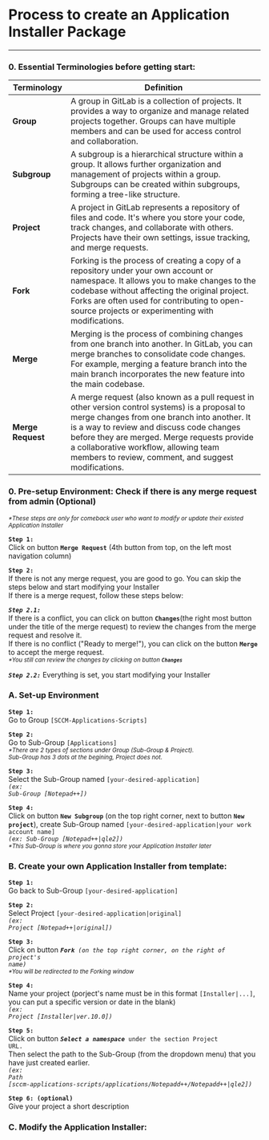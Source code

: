 # Process to create an Application Installer Package

---

### 0. Essential Terminologies before getting start:

| Terminology | Definition |
| --- | --- |
| **Group** |  A group in GitLab is a collection of projects. It provides a way to organize and manage related projects together. Groups can have multiple members and can be used for access control and collaboration. |
| **Subgroup** |  A subgroup is a hierarchical structure within a group. It allows further organization and management of projects within a group. Subgroups can be created within subgroups, forming a tree-like structure. |
| **Project** | A project in GitLab represents a repository of files and code. It's where you store your code, track changes, and collaborate with others. Projects have their own settings, issue tracking, and merge requests. |
| **Fork** | Forking is the process of creating a copy of a repository under your own account or namespace. It allows you to make changes to the codebase without affecting the original project. Forks are often used for contributing to open-source projects or experimenting with modifications. |
| **Merge** | Merging is the process of combining changes from one branch into another. In GitLab, you can merge branches to consolidate code changes. For example, merging a feature branch into the main branch incorporates the new feature into the main codebase. |
| **Merge Request** |  A merge request (also known as a pull request in other version control systems) is a proposal to merge changes from one branch into another. It is a way to review and discuss code changes before they are merged. Merge requests provide a collaborative workflow, allowing team members to review, comment, and suggest modifications. |


### 0. Pre-setup Environment: Check if there is any merge request from admin (Optional)
<sub><i>*These steps are only for comeback user who want to modify or update their existed Application Installer</i></sub>

**`Step 1:`**
<br/>
Click on button <code><b>Merge Request</b></code> (4th button from top, on the left most navigation column)

**`Step 2:`**
<br/>
If there is not any merge request, you are good to go. You can skip the steps below and start modifying your Installer
<br/>
If there is a merge request, follow these steps below:
<br/>

***`Step 2.1:`***
<br/>
If there is a conflict, you can click on button <code><b>Changes</b></code>(the right most button under the title of the merge request) to review the changes from the merge request and resolve it. 
<br/>
If there is no conflict ("Ready to merge!"), you can click on the button <code><b>Merge</b></code> to accept the merge request.
<br/> 
<sub><i>*You still can review the changes by clicking on button <code><b>Changes</b></code></i></sub>

***`Step 2.2:`***
Everything is set, you start modifying your Installer

### A. Set-up Environment

**`Step 1:`**
<br/>
Go to Group <code>[SCCM-Applications-Scripts]</code>

**`Step 2:`**
<br/>
Go to Sub-Group <code>[Applications]</code>
<br/>
<sub><i>*There are 2 types of sections under Group (Sub-Group & Project).
<br>Sub-Group has 3 dots at the begining, Project does not.</i></sub>

**`Step 3:`**
<br/>
Select the Sub-Group named <code>[your-desired-application]</code>
<br/>
<code><i>(ex: Sub-Group [Notepad++])</i></code>

**`Step 4:`**
<br/>
Click on button <code><b>New Subgroup</b></code> (on the top right corner, next to button <code><b>New project</b></code>), create Sub-Group named <code>[your-desired-application|your work account name]</code>
<br/>
<code><i>(ex: Sub-Group [Notepad++|qle2])</i></code>
<br/>
<sub><i>*This Sub-Group is where you gonna store your Application Installer later</i></sub>

### B. Create your own Application Installer from template:

**`Step 1:`**
<br/>
Go back to Sub-Group <code>[your-desired-application]</code>

**`Step 2:`**
<br/>
Select Project <code>[your-desired-application|original]</code>
<br/>
<code><i>(ex: Project [Notepad++|original])</i></code>

**`Step 3:`**
<br/>
Click on button <code><i><b>Fork</b> (on the top right corner, on the right of project's name)</i></code>
<br/>
<sub><i>*You will be redirected to the Forking window</i></sub>

**`Step 4:`**
<br/>
Name your project (porject's name must be in this format <code>[Installer|...]</code>, you can put a specific version or date in the blank)
<br/>
<code><i>(ex: Project [Installer|ver.10.0])</i></code>

**`Step 5:`**
<br/>
Click on button <code><i><b>Select a namespace</b></i> under the section Project URL.</code>
<br/>
Then select the path to the Sub-Group (from the dropdown menu) that you have just created earlier. 
<br/>
<code><i>(ex: Path [sccm-applications-scripts/applications/Notepadd++/Notepadd++|qle2])</i></code>

**`Step 6: (optional)`**
<br/>
Give your project a short description

### C. Modify the Application Installer:
